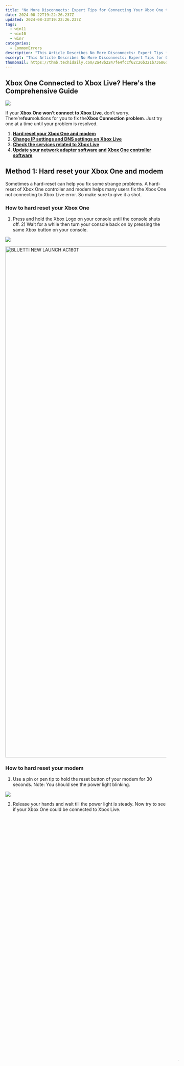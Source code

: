 ```yaml
---
title: "No More Disconnects: Expert Tips for Connecting Your Xbox One to Xbox Live (Solved)"
date: 2024-08-22T19:22:26.237Z
updated: 2024-08-23T19:22:26.237Z
tags:
  - win11
  - win10
  - win7
categories:
  - CommonErrors
description: "This Article Describes No More Disconnects: Expert Tips for Connecting Your Xbox One to Xbox Live (Solved)"
excerpt: "This Article Describes No More Disconnects: Expert Tips for Connecting Your Xbox One to Xbox Live (Solved)"
thumbnail: https://thmb.techidaily.com/2a48b2247fe4fccf62c26b321b73686dd63d342e88315635def6454749492ddb.jpg
---
```


## Xbox One Connected to Xbox Live? Here's the Comprehensive Guide

![](https://images.drivereasy.com/wp-content/uploads/2018/01/img_5a52e7b935f21.jpg)

If your **Xbox One won’t connect to Xbox Live**, don’t worry. There’re**four**solutions for you to fix the**Xbox Connection problem**. Just try one at a time until your problem is resolved.

1. **[Hard reset your Xbox One and modem](https://tools.techidaily.com/drivereasy/download/)**
2. **[Change IP settings and DNS settings on Xbox Live](https://tools.techidaily.com/drivereasy/download/)**
3. **[Check the services related to Xbox Live](https://tools.techidaily.com/drivereasy/download/)**
4. **[Update your network adapter software and Xbox One controller software](https://tools.techidaily.com/drivereasy/download/)**

## Method 1: Hard reset your Xbox One and modem

Sometimes a hard-reset can help you fix some strange problems. A hard-reset of Xbox One controller and modem helps many users fix the Xbox One not connecting to Xbox Live error. So make sure to give it a shot.

### How to hard reset your Xbox One

1) Press and hold the Xbox Logo on your console until the console shuts off. 2) Wait for a while then turn your console back on by pressing the same Xbox button on your console.

![](https://images.drivereasy.com/wp-content/uploads/2017/08/img_599fcebec23ca.jpg)

<!-- affiliate ads begin -->
<a href="https://bluettieu.pxf.io/c/5597632/2042323/17091" target="_top" id="2042323"><img src="//a.impactradius-go.com/display-ad/17091-2042323" border="0" alt="BLUETTI NEW LAUNCH AC180T" width="3840" height="1600"/></a><img height="0" width="0" src="https://imp.pxf.io/i/5597632/2042323/17091" style="position:absolute;visibility:hidden;" border="0" />
<!-- affiliate ads end -->
### How to hard reset your modem

1) Use a pin or pen tip to hold the reset button of your modem for 30 seconds. Note: You should see the power light blinking.

![](https://images.drivereasy.com/wp-content/uploads/2017/08/img_599fd1c2b6433.jpg)

2) Release your hands and wait till the power light is steady. Now try to see if your Xbox One could be connected to Xbox Live.

<!-- affiliate ads begin -->
<span id="1793213">
					<video width="1080" height="1620" style="cursor:pointer"
           poster="//a.impactradius-go.com/display-clicktoplayimage/1793213.jpeg"
           onclick="if(!this.playClicked){this.play();this.setAttribute('controls',true);this.playClicked=true;}">
	   <source src="//a.impactradius-go.com/display-ad/19135-1793213">
	   <img src="//a.impactradius-go.com/display-clicktoplayimage/1793213.jpeg" style="border: none; height: 100%; width: 100%; object-fit: contain">
	</video>
	<div style="width:1080px;text-align:center"><a href="javascript:window.open(decodeURIComponent('https%3A%2F%2Ftinyland.pxf.io%2Fc%2F5597632%2F1793213%2F19135'), '_blank');void(0);">Click here</a></div>
</span>
<img height="0" width="0" src="https://imp.pxf.io/i/5597632/1793213/19135" style="position:absolute;visibility:hidden;" border="0" />
<!-- affiliate ads end -->
## Method 2: Change IP settings and DNS settings on Xbox Live

The IP settings and DNS settings could also have an effect on the connection between your Xbox One and Xbox Live. Follow the steps here to correct it: 1) Click the Settings icon on left side of your Xbox Live. Then click**All settings**.

![](https://images.drivereasy.com/wp-content/uploads/2017/08/img_599fd64c60dd4.png)

2) Click**Network**. Then select**Network settings**on the right pane.

![](https://images.drivereasy.com/wp-content/uploads/2017/08/img_599fd828a1cb4.png)

3) Go on to click**Advanced settings**.

![](https://images.drivereasy.com/wp-content/uploads/2017/08/img_599fd893e389f.png)

<!-- affiliate ads begin -->
<a href="https://secure.2checkout.com/order/checkout.php?PRODS=22741618&QTY=1&AFFILIATE=108875&CART=1"><img src="https://www.diskpart.com/resource/images/index/dp-index-img-banner-people@2x.png" border="0">Easy and Safe Partition Software & Hard Disk Manager</a>
<!-- affiliate ads end -->
4) Click**IP settings**and set it to be**Automatic**.

![](https://images.drivereasy.com/wp-content/uploads/2017/08/img_599fd9129d434.png)

<!-- affiliate ads begin -->
<a href="https://sentrypc.7eer.net/c/5597632/398457/3022" target="_top" id="398457"><img src="//a.impactradius-go.com/display-ad/3022-398457" border="0" alt="www.sentrypc.com" width="980" height="120"/></a><img height="0" width="0" src="https://sentrypc.7eer.net/i/5597632/398457/3022" style="position:absolute;visibility:hidden;" border="0" />
<!-- affiliate ads end -->
5) Now it’s back to Advanced settings. This time click**DNS settings**and set it to be**Automatic**.

![](https://images.drivereasy.com/wp-content/uploads/2017/08/img_599fd976db238.png)

Now try to connect your Xbox one to Xbox Live.

<!-- affiliate ads begin -->
<a href="https://coinrule.sjv.io/c/5597632/1958379/18409" target="_top" id="1958379"><img src="//a.impactradius-go.com/display-ad/18409-1958379" border="0" alt="" width="856" height="508"/></a><img height="0" width="0" src="https://imp.pxf.io/i/5597632/1958379/18409" style="position:absolute;visibility:hidden;" border="0" />
<!-- affiliate ads end -->
## Method 3: Check the services related to Xbox Live

1) On your keyboard, press the **Windows logo key** +**R**key together to invoke the Run box. 2) Enter**services.msc**in the box and click**OK**.![](https://images.drivereasy.com/wp-content/uploads/2017/08/img_599f8eede7987.png)3) Scroll down on the open Services window. Find and right click on**Xbox Live Networking Service**. Then select**Properties**.

<!-- affiliate ads begin -->
<a href="https://shop.mondly.com/affiliate.php?ACCOUNT=ATISTUDI&AFFILIATE=108875&PATH=https%3A%2F%2Fwww.mondly.com%3FAFFILIATE%3D108875%26RESOURCE%3D%2BGeneral%2B970x90%2B"><img src="https://secure.avangate.com/images/merchant/69c418c33ec2e1a4267fa9bb77fa1428/general-970x90.gif" border="0"></a>
<!-- affiliate ads end -->
![](https://images.drivereasy.com/wp-content/uploads/2017/08/img_599fdf18958ed.jpg)

<!-- affiliate ads begin -->
<a href="https://secure.2checkout.com/order/checkout.php?PRODS=4631056&QTY=1&AFFILIATE=108875&CART=1"><img src="https://secure.avangate.com/images/merchant/997e65474a248252883b485717f7d098/products/buy-windows.png" border="0">Allavsoft Batch Download Online Videos, Music Offline to MP4, MP3, MOV, etc format </a>
<!-- affiliate ads end -->
4) On Gerenal pane, set its Startup type to **Automatic** from the drop-down menu. Then click**Apply**\>**OK**to save your settings.

![](https://images.drivereasy.com/wp-content/uploads/2017/08/img_599fdeb828a6c.png)

5) Now it’s back on Services window, right-click on**Xbox Live Networking Service**again. This time select**Start**.**Note:**If the Start option grayed out, select**Restart**instead.

![](https://images.drivereasy.com/wp-content/uploads/2017/08/img_599fdf2f4ab34.jpg)

Go on to do the same settings for**Xbox Live Auth Manager**and**Xbox Live Game Save**via the same steps above. They’re ussually listed closed to Xbox Live Networking Service.

![](https://images.drivereasy.com/wp-content/uploads/2017/08/img_599fe022a60ab.jpg)

<!-- affiliate ads begin -->
<a href="https://coinrule.sjv.io/c/5597632/1958374/18409" target="_top" id="1958374"><img src="//a.impactradius-go.com/display-ad/18409-1958374" border="0" alt="" width="300" height="300"/></a><img height="0" width="0" src="https://imp.pxf.io/i/5597632/1958374/18409" style="position:absolute;visibility:hidden;" border="0" />
<!-- affiliate ads end -->
## Method 4: Update your network adapter driver and Xbox One controller driver

Your Xbox One won’t connect to Xbox Live could also being caused by driver issue, either your network adapter driver or Xbox One controller driver. The steps above may resolve it, but if they don’t, please update these two drivers. You can choose to download the latest drivers from their manufacturer’s website manually. Alternatively,  you can do it automatically with **[Driver Easy](https://tools.techidaily.com/drivereasy/download/)**  to save much more time.  Driver Easy will automatically recognize your system and find the correct drivers for it. You don’t need to know exactly what system your computer is running, you don’t need to risk downloading and installing the wrong driver, and you don’t need to worry about making a mistake when installing.You can update your drivers automatically with either the**FREE**or the**Pro**version of Driver Easy. But with the Pro version it takes just 2 clicks (and you get full support and a 30-day money back guarantee): 1) **[Download](https://tools.techidaily.com/drivereasy/download/)**  and install Driver Easy. 2) Run Driver Easy and click **Scan Now**  button. Driver Easy will then scan your computer and detect any problem drivers.

![](https://images.drivereasy.com/wp-content/uploads/2017/08/img_599fe3c5e3c1c.jpg)

3) Click the **Update**  button next to any flagged driver to automatically download and install the correct version of this driver (you can do this with the**FREE** version). Or click **Update All** to automatically download and install the correct version of _all_  the drivers that are missing or out of date on your system (this requires the **Pro** version – you’ll be prompted to upgrade when you click Update All).

![](https://images.drivereasy.com/wp-content/uploads/2017/08/img_599fe7ca890f7.jpg)

After updating the drivers, please restart your computer to make the new drivers take effect.

* [Xbox](https://tools.techidaily.com/drivereasy/download/)

<ins class="adsbygoogle"
     style="display:block"
     data-ad-format="autorelaxed"
     data-ad-client="ca-pub-7571918770474297"
     data-ad-slot="1223367746"></ins>



<ins class="adsbygoogle"
     style="display:block"
     data-ad-client="ca-pub-7571918770474297"
     data-ad-slot="8358498916"
     data-ad-format="auto"
     data-full-width-responsive="true"></ins>

<span class="atpl-alsoreadstyle">Also read:</span>
<div><ul>
<li><a href="https://screen-recording.techidaily.com/new-2024-approved-ultimate-guide-vidma-replayer-insights-and-rivals/"><u>[New] 2024 Approved  Ultimate Guide  Vidma Replayer - Insights & Rivals</u></a></li>
<li><a href="https://youtube-webster.techidaily.com/esigning-short-trailers-that-tell-a-story/"><u>[New] Designing Short Trailers That Tell a Story</u></a></li>
<li><a href="https://vp-tips.techidaily.com/new-stitching-photographs-into-an-eye-catching-canvas-for-2024/"><u>[New] Stitching Photographs Into an Eye-Catching Canvas for 2024</u></a></li>
<li><a href="https://vp-tips.techidaily.com/updated-ethereal-escapes-slick-action-recorders/"><u>[Updated] Ethereal Escapes  Slick Action Recorders</u></a></li>
<li><a href="https://screen-sharing-recording.techidaily.com/updated-in-2024-exploring-the-extensive-features-of-logitechs-4k-cam/"><u>[Updated] In 2024, Exploring the Extensive Features of Logitech's 4K Cam</u></a></li>
<li><a href="https://fox-http.techidaily.com/updated-xsplit-exclusive-direct-split-insight-for-2024/"><u>[Updated] XSplit Exclusive  Direct Split Insight for 2024</u></a></li>
<li><a href="https://article-files.techidaily.com/a-critical-examination-of-vlcs-rivals/"><u>A Critical Examination of VLC's Rivals</u></a></li>
<li><a href="https://common-error.techidaily.com/banish-the-endless-cycle-of-window-10-automatic-reinstalls-a-user-friendly-guide/"><u>Banish the Endless Cycle of Window 10 Automatic Reinstalls: A User-Friendly Guide</u></a></li>
<li><a href="https://common-error.techidaily.com/bypass-the-headache-of-error-0x887a0006-your-definitive-guide-to-a-smooth-update-process/"><u>Bypass the Headache of Error 0X887A0006 - Your Definitive Guide to a Smooth Update Process</u></a></li>
<li><a href="https://common-error.techidaily.com/complete-guide-to-overcome-the-error-5-notification-in-windows-1178-systems-now-solved/"><u>Complete Guide to Overcome the Error 5 Notification in Windows 11/7/8 Systems – Now Solved</u></a></li>
<li><a href="https://common-error.techidaily.com/1723209397631-corsair-keyboard-dilemma-solved-now-sparklingly-lit/"><u>Corsair Keyboard Dilemma Solved – Now Sparklingly Lit</u></a></li>
<li><a href="https://common-error.techidaily.com/dealing-with-a-non-charging-plugged-in-surface-pc-easy-tips-and-solutions/"><u>Dealing with a Non-Charging Plugged In Surface PC: Easy Tips and Solutions</u></a></li>
<li><a href="https://common-error.techidaily.com/effective-ways-to-correct-the-could-not-start-service-windows-resource-protection-problem/"><u>Effective Ways to Correct the 'Could Not Start Service: Windows Resource Protection' Problem</u></a></li>
<li><a href="https://common-error.techidaily.com/efficient-wdf-utilization-to-minimize-cpu-resource-drain/"><u>Efficient WDF Utilization to Minimize CPU Resource Drain</u></a></li>
<li><a href="https://common-error.techidaily.com/error-code-0x800f081f-demystified-comprehensive-solutions-for-installing-net-framework-version-35/"><u>Error Code 0X800F081F Demystified: Comprehensive Solutions for Installing .NET Framework Version 3.5</u></a></li>
<li><a href="https://instagram-clips.techidaily.com/expand-your-igtv-reach-the-top-5-methods-to-attract-more-viewers-for-2024/"><u>Expand Your IGTV Reach  The Top 5 Methods to Attract More Viewers for 2024</u></a></li>
<li><a href="https://common-error.techidaily.com/file-explorer-not-responding-in-windows-11-solved/"><u>File Explorer Not Responding in Windows 11 [Solved]</u></a></li>
<li><a href="https://common-error.techidaily.com/fixing-input-not-recognized-error-on-your-computer-display/"><u>Fixing 'Input Not Recognized' Error on Your Computer Display</u></a></li>
<li><a href="https://common-error.techidaily.com/fixing-the-no-playable-source-error-in-windows-a-comprehensive-guide/"><u>Fixing the 'No Playable Source' Error in Windows - A Comprehensive Guide</u></a></li>
<li><a href="https://common-error.techidaily.com/fixing-the-print-to-pdf-feature-for-windows-users-of-both-windows-10-and-11-solutions-uncovered/"><u>Fixing the 'Print to PDF' Feature for Windows Users of Both Windows 10 & 11 - Solutions Uncovered!</u></a></li>
<li><a href="https://win-dash.techidaily.com/get-the-most-recent-nvidia-mx1n-driver-updates-for-windows-systems-download-now/"><u>Get the Most Recent NVIDIA MX1^[n] Driver Updates for Windows Systems | Download Now!</u></a></li>
<li><a href="https://common-error.techidaily.com/guide-to-fixing-the-persistent-windows-update-issue-error-0x80240017/"><u>Guide to Fixing the Persistent Windows Update Issue (Error 0X80240017)</u></a></li>
<li><a href="https://common-error.techidaily.com/how-to-fix-an-undetectedmissing-os-essential-tech-tips/"><u>How to Fix an Undetected/Missing OS – Essential Tech Tips</u></a></li>
<li><a href="https://techidaily.com/how-to-reset-a-motorola-edge-40-neo-phone-that-is-locked-drfone-by-drfone-reset-android-reset-android/"><u>How to Reset a Motorola Edge 40 Neo Phone That Is Locked | Dr.fone</u></a></li>
<li><a href="https://common-error.techidaily.com/how-to-resolve-unsupported-os-message-avoid-setup-termination/"><u>How to Resolve 'Unsupported OS' Message - Avoid Setup Termination</u></a></li>
<li><a href="https://common-error.techidaily.com/how-to-resolve-windows-11-startup-freezing-problems-effectively/"><u>How to Resolve Windows 11 Startup Freezing Problems Effectively</u></a></li>
<li><a href="https://android-location-track.techidaily.com/in-2024-5-ways-to-track-huawei-p60-without-app-drfone-by-drfone-virtual-android/"><u>In 2024, 5 Ways to Track Huawei P60 without App | Dr.fone</u></a></li>
<li><a href="https://android-transfer.techidaily.com/in-2024-6-ways-to-transfer-contacts-from-tecno-spark-go-2023-to-iphone-drfone-by-drfone-transfer-from-android-transfer-from-android/"><u>In 2024, 6 Ways To Transfer Contacts From Tecno Spark Go (2023) to iPhone | Dr.fone</u></a></li>
<li><a href="https://activate-lock.techidaily.com/in-2024-bypass-icloud-activation-lock-with-imei-code-on-iphone-se-2022-by-drfone-ios/"><u>In 2024, Bypass iCloud Activation Lock with IMEI Code On iPhone SE (2022)</u></a></li>
<li><a href="https://visual-screen-recording.techidaily.com/in-2024-effortless-and-easy-video-snapshots-of-win11/"><u>In 2024, Effortless & Easy Video Snapshots of Win11</u></a></li>
<li><a href="https://location-social.techidaily.com/in-2024-how-to-change-realme-11x-5g-location-on-skout-drfone-by-drfone-virtual-android/"><u>In 2024, How to Change Realme 11X 5G Location on Skout | Dr.fone</u></a></li>
<li><a href="https://android-location-track.techidaily.com/in-2024-top-10-best-spy-watches-for-your-vivo-s17-pro-drfone-by-drfone-virtual-android/"><u>In 2024, Top 10 Best Spy Watches For your Vivo S17 Pro | Dr.fone</u></a></li>
<li><a href="https://extra-approaches.techidaily.com/leaders-shaping-immersive-digital-experiences-for-2024/"><u>Leaders Shaping Immersive Digital Experiences for 2024</u></a></li>
<li><a href="https://tech-revival.techidaily.com/mastering-academic-writing-leveraging-chatgpts-power/"><u>Mastering Academic Writing: Leveraging ChatGPT's Power</u></a></li>
<li><a href="https://common-error.techidaily.com/overcoming-the-persistent-screen-shaking-problems-within-windows-tenth-generation/"><u>Overcoming the Persistent Screen Shaking Problems Within Windows Tenth Generation</u></a></li>
<li><a href="https://common-error.techidaily.com/resolving-installation-issue-error-code-0x800f081f-during-net-framework-35-setup/"><u>Resolving Installation Issue: Error Code 0X800F081F During .NET Framework 3.5 Setup</u></a></li>
<li><a href="https://common-error.techidaily.com/solve-the-user-account-control-prompt-operation-requires-administrator-level-issue-on-your-windows-machine/"><u>Solve the 'User Account Control Prompt: Operation Requires Administrator Level' Issue on Your Windows Machine</u></a></li>
<li><a href="https://common-error.techidaily.com/step-by-step-solution-for-wacom-stylus-problems-on-windows-1110-systems/"><u>Step-by-Step Solution for Wacom Stylus Problems on Windows 11/10 Systems</u></a></li>
<li><a href="https://common-error.techidaily.com/step-by-step-troubleshooting-escaping-from-windows-10s-never-ending-restart-cycle/"><u>Step-by-Step Troubleshooting: Escaping From Windows 10'S Never-Ending Restart Cycle</u></a></li>
<li><a href="https://common-error.techidaily.com/step-by-step-tutorial-for-resolving-broken-touchscreen-gesture-controls/"><u>Step-by-Step Tutorial for Resolving Broken Touchscreen Gesture Controls</u></a></li>
<li><a href="https://common-error.techidaily.com/the-impending-exodus-of-unreal-post-d3d-loss/"><u>The Impending Exodus of Unreal Post-D3D Loss</u></a></li>
<li><a href="https://common-error.techidaily.com/troubleshooting-binkw32dll-errors-for-smooth-computer-operation/"><u>Troubleshooting binkw32.dll Errors for Smooth Computer Operation</u></a></li>
<li><a href="https://common-error.techidaily.com/troubleshooting-guide-overcoming-initialization-issues-with-windows-10s-configuration-system/"><u>Troubleshooting Guide: Overcoming Initialization Issues with Windows 10'S Configuration System</u></a></li>
<li><a href="https://common-error.techidaily.com/troubleshooting-steps-for-compatible-gpus-with-fortnite-gameplay-on-windows/"><u>Troubleshooting Steps for Compatible GPUs with Fortnite Gameplay on Windows</u></a></li>
<li><a href="https://common-error.techidaily.com/troubleshooting-tips-fixing-the-non-responsive-spacebar-issue-on-windows-11/"><u>Troubleshooting Tips: Fixing the Non-Responsive Spacebar Issue on Windows 11</u></a></li>
<li><a href="https://tiktok-video-recordings.techidaily.com/unlocking-the-art-of-guesting-on-social-tiktok-lives/"><u>Unlocking the Art of Guesting on Social TikTok Lives</u></a></li>
<li><a href="https://facebook.techidaily.com/writers-world-expanded-with-facebooks-5-million-for-new-digital-platform-venture/"><u>Writers' World Expanded with Facebook's $5 Million for New Digital Platform Venture</u></a></li>
<li><a href="https://techidaily.com/your-complete-guide-to-reset-samsung-galaxy-a15-4g-drfone-by-drfone-reset-android-reset-android/"><u>Your Complete Guide To Reset Samsung Galaxy A15 4G | Dr.fone</u></a></li>
</ul></div>
